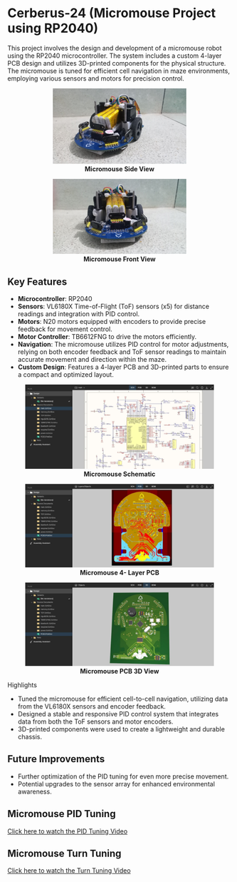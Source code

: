 # Cerberus-24 (Micromouse Project using RP2040)

This project involves the design and development of a micromouse robot using the RP2040 microcontroller. The system includes a custom 4-layer PCB design and utilizes 3D-printed components for the physical structure. The micromouse is tuned for efficient cell navigation in maze environments, employing various sensors and motors for precision control.

<div align="center">
  <figure>
    <img src="img/front1.jpeg" alt="Micromouse Side View" width="300"/>
    <figcaption><b>Micromouse Side View</b></figcaption>
  </figure>
  
  <figure>
    <img src="img/front.jpeg" width="300"/>
    <figcaption><b>Micromouse Front View</b></figcaption>
  </figure>
</div>

## Key Features
- **Microcontroller**: RP2040
- **Sensors**: VL6180X Time-of-Flight (ToF) sensors (x5) for distance readings and integration with PID control.
- **Motors**: N20 motors equipped with encoders to provide precise feedback for movement control.
- **Motor Controller**: TB6612FNG to drive the motors efficiently.
- **Navigation**: The micromouse utilizes PID control for motor adjustments, relying on both encoder feedback and ToF sensor readings to maintain accurate movement and direction within the maze.
- **Custom Design**: Features a 4-layer PCB and 3D-printed parts to ensure a compact and optimized layout.

<div align="center">
  <figure>
    <img src="img/schematic.jpeg" alt="Micromouse Main Schematic" width="600"/>
    <figcaption><b>Micromouse Schematic</b></figcaption>
  </figure>
  
  <figure>
    <img src="img/layers.jpeg" width="600"/>
    <figcaption><b>Micromouse 4- Layer PCB</b></figcaption>
  </figure>

  <figure>
    <img src="img/3dview.jpeg" width="600"/>
    <figcaption><b>Micromouse PCB 3D View</b></figcaption>
  </figure>

</div

## Highlights
- Tuned the micromouse for efficient cell-to-cell navigation, utilizing data from the VL6180X sensors and encoder feedback.
- Designed a stable and responsive PID control system that integrates data from both the ToF sensors and motor encoders.
- 3D-printed components were used to create a lightweight and durable chassis.
  
## Future Improvements
- Further optimization of the PID tuning for even more precise movement.
- Potential upgrades to the sensor array for enhanced environmental awareness.

## Micromouse PID Tuning

[Click here to watch the PID Tuning Video](vid/pidtuning.mp4)

## Micromouse Turn Tuning

[Click here to watch the Turn Tuning Video](vid/turn.mp4)


